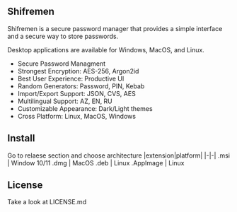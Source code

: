 ## Shifremen

Shifremen is a secure password manager that provides a simple interface and a secure way to store passwords.

Desktop applications are available for Windows, MacOS, and Linux.

- Secure Password Managment
- Strongest Encryption: AES-256, Argon2id
- Best User Experience: Productive UI
- Random Generators: Password, PIN, Kebab
- Import/Export Support: JSON, CVS, AES
- Multilingual Support: AZ, EN, RU
- Customizable Appearance: Dark/Light themes
- Cross Platform: Linux, MacOS, Windows

## Install
Go to relaese section and choose architecture 
|extension|platform|
|-|-|
.msi | Window 10/11
.dmg | MacOS 
.deb | Linux
.AppImage | Linux

## License
Take a look at LICENSE.md
